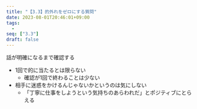 ```yaml
---
title: "【3.3】的外れをゼロにする質問"
date: 2023-08-01T20:46:01+09:00
tags: 
  -
seq: ["3.3"]
draft: false
---
```


話が明確になるまで確認する
- 1回で的に当たるとは限らない
  - 確認が1回で終わることは少ない
- 相手に迷惑をかけるんじゃないかというのは気にしない
  - 「丁寧に仕事をしようという気持ちのあらわれだ」とポジティブにとらえる